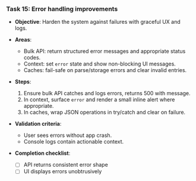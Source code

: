 ### Task 15: Error handling improvements

- **Objective**: Harden the system against failures with graceful UX and logs.

- **Areas**:
  - Bulk API: return structured error messages and appropriate status codes.
  - Context: set `error` state and show non-blocking UI messages.
  - Caches: fail-safe on parse/storage errors and clear invalid entries.

- **Steps**:
  1. Ensure bulk API catches and logs errors, returns 500 with message.
  2. In context, surface `error` and render a small inline alert where appropriate.
  3. In caches, wrap JSON operations in try/catch and clear on failure.

- **Validation criteria**:
  - User sees errors without app crash.
  - Console logs contain actionable context.

- **Completion checklist**:
  - [ ] API returns consistent error shape
  - [ ] UI displays errors unobtrusively

